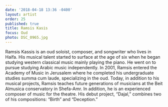 ```yaml
---
date: '2018-04-18 13:36 -0400'
layout: artist
order: 25
published: true
title: Ramsis Kasis
focus: Oud
photo: DSC_0965.jpg
---
```

Ramsis Kassis is an oud soloist, composer, and songwriter who lives in Haifa. His musical talent started to surface at the age of six when he began studying western classical music mainly playing the piano. He went on to pursue studying Arabic music independently. In 2001, Ramsis entered the Academy of Music in Jerusalem where he completed his undergraduate studies summa cum laude, specializing in the oud. Today, in addition to his musical projects, Ramsis teaches future generations of musicians at the Beit Almusica conservatory in Shefa-Amr. In addition, he is an experienced composer of music for the theatre. His debut project, “Dajal,” combines two of his compositions: “Birth” and “Deception.”
